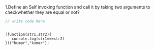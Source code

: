1.Define an Self invoking function and call it by taking two arguments to  checkwhether they are  equal or not?


```javascript
// write code here
```

```solution

(function(str1,str2){
   console.log(str1===str2)
})("kumar","kumar");

```


